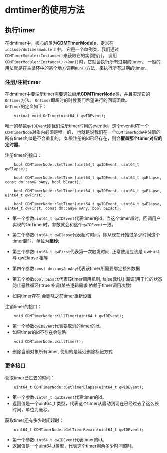 
# dmtimer的使用方法

## 执行timer
在dmtimer中，核心的类为**CDMTimerModule**，定义在`include/dmtimermodule.h`中。
它是一个单例类，我们通过`CDMTimerModule::Instance()`来获取它的实例指针。
调用`CDMTimerModule::Instance()->Run()`时，它就会执行所有过期的timer。
一般的用法就是在主循环中的某个地方调用`Run()`方法，来执行所有过期的timer。

### 注册/注销timer
在dmtimer中要注册timer需要通过继承**CDMTimerNode**类，并且实现它的`OnTimer`方法。
`OnTimer`即超时的时候我们希望进行的回调函数。  
`OnTimer`的定义如下：
```
    virtual void OnTimer(uint64_t qwIDEvent);
```

唯一的参数`qwIDEvent`即我们注册timer时用的eventid。这个eventid在一个`CDMTimerNode`对象内必须是唯一的，
也就是说我们在一个`CDMTimerNode`中注册的所有timer的id是不会重复的，
如果注册的id已经存在，则会**覆盖那个timer对应的定时器**。

注册timer的接口：
```
    bool CDMTimerNode::SetTimer(uint64_t qwIDEvent, uint64_t qwElapse);

    bool CDMTimerNode::SetTimer(uint64_t qwIDEvent, uint64_t qwElapse, const dm::any& oAny, bool bExact);

    bool CDMTimerNode::SetTimer(uint64_t qwIDEvent, uint64_t qwElapse, uint64_t qwFirst);
```

```
    bool CDMTimerNode::SetTimer(uint64_t qwIDEvent, uint64_t qwElapse, uint64_t qwFirst, const dm::any& oAny, bool bExact);
```

*    第一个参数`uint64_t qwIDEvent`代表timer的id，当这个timer超时，回调用户实现的OnTimer时，参数就会和这个`qwIDEvent`一致。
*    第二个参数`uint64_t qwElapse`代表超时时间，即从现在开始过多少时间这个timer超时，单位为**毫秒**;
*    第三个参数`uint64_t qwFirst`代表第一次触发时间, 正常使用应该是 qwFirst 与 qwElapse 相等
*    第四个参数`const dm::any& oAny`代表该timer所需要绑定额外数据
*    第五个参数`bool bExact`代表该timer调用机制, false(默认) 漏调(用于忙的状态 防止恶性循环) true 补调(某些逻辑需求 依赖于timer调用次数)

*    如果timer存在 会删除之前timer重新设置

注销timer的接口：
```
    void CDMTimerNode::KillTimer(uint64_t qwIDEvent);
```

*    第一个参数`qwIDEvent`代表要取消的timer的id。
*    如果timer的id不存在会忽略
```
    void CDMTimerNode::KillTimer();
```

*    删除当前对象所有timer, 使用的是延迟删除标记方式

### 更多接口
获取timer已过去的时间：
```
    uint64_t CDMTimerNode::GetTimerElapse(uint64_t qwIDEvent);
```

*    第一个参数`uint64_t qwIDEvent`代表timer的id。
*    返回值是一个uint64_t 类型，代表这个timer从启动到现在已经过去了这么长时间，单位为毫秒。

获取timer还有多少时间超时：
``` 
    uint64_t CDMTimerNode::GetTiemrRemain(uint64_t qwIDEvent);
```

*    第一个参数`uint64_t qwIDEvent`代表timer的id。
*    返回值是一个uint64_t类型，代表这个timer剩余多少时间超时。


